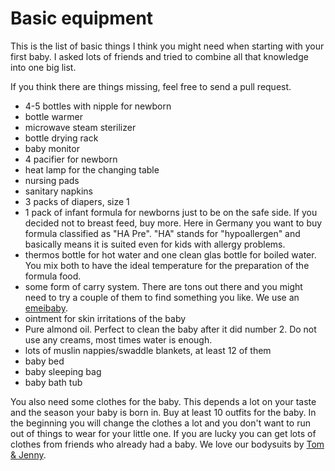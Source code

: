 # Basic equipment

This is the list of basic things I think you might need when starting with
your first baby. I asked lots of friends and tried to combine all that knowledge
into one big list.

If you think there are things missing, feel free to send a pull request.

* 4-5 bottles with nipple for newborn
* bottle warmer
* microwave steam sterilizer
* bottle drying rack
* baby monitor
* 4 pacifier for newborn
* heat lamp for the changing table
* nursing pads
* sanitary napkins
* 3 packs of diapers, size 1
* 1 pack of infant formula for newborns just to be on the safe side. If you
  decided not to breast feed, buy more. Here in Germany you want to buy
  formula classified as "HA Pre". "HA" stands for "hypoallergen" and basically
  means it is suited even for kids with allergy problems.
* thermos bottle for hot water and one clean glas bottle for boiled water. You mix
  both to have the ideal temperature for the preparation of the formula food.
* some form of carry system. There are tons out there and you might need to
  try a couple of them to find something you like. We use an [emeibaby](https://emeibaby.com/).
* ointment for skin irritations of the baby
* Pure almond oil. Perfect to clean the baby after it did number 2. Do not
  use any creams, most times water is enough.
* lots of muslin nappies/swaddle blankets, at least 12 of them
* baby bed
* baby sleeping bag
* baby bath tub

You also need some clothes for the baby. This depends a lot on your taste and
the season your baby is born in. Buy at least 10 outfits for the baby. In the
beginning you will change the clothes a lot and you don't want to run out of
things to wear for your little one. If you are lucky you can get lots of clothes
from friends who already had a baby. We love our bodysuits by [Tom & Jenny](https://www.tomundjenny.com/en.html).
